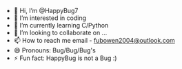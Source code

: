 - 👋 Hi, I’m @HappyBug7
- 👀 I’m interested in coding
- 🌱 I’m currently learning C/Python
- 💞️ I’m looking to collaborate on ...
- 📫 How to reach me email - fubowen2004@outlook.com
- 😄 Pronouns: Bug/Bug/Bug's
- ⚡ Fun fact: HappyBug is not a Bug :)

<!---
HappyBug7/HappyBug7 is a ✨ special ✨ repository because its `README.md` (this file) appears on your GitHub profile.
You can click the Preview link to take a look at your changes.
--->
